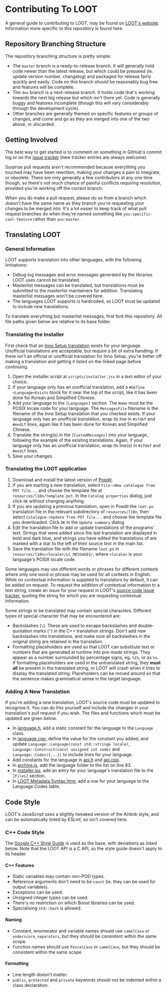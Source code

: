 Contributing To LOOT
====================

A general guide to contributing to LOOT, may be found on [LOOT's website](https://loot.github.io/docs/contributing/How-To-Contribute). Information more specific to this repository is found here.

## Repository Branching Structure

The repository branching structure is pretty simple:

* The `master` branch is a ready-to-release branch. It will generally hold code newer than the latest release, but which could be prepared (ie. update version number, changelog) and packaged for release fairly quickly and easily. Code on this branch *should* be reasonably bug free and features will be complete.
* The `dev` branch is a next-release branch. It holds code that's working towards the next big release but which isn't there yet. Code is generally buggy and features incomplete (though this will vary considerably through the development cycle).
* Other branches are generally themed on specific features or groups of changes, and come and go as they are merged into one of the two above, or discarded.

## Getting Involved

The best way to get started is to comment on something in GitHub's commit log or on the [issue tracker](https://github.com/loot/loot/issues) (new tracker entries are always welcome).

Surprise pull requests aren't recommended because everything you touched may have been rewritten, making your changes a pain to integrate, or obsolete. There are only generally a few contributors at any one time though, so there's not much chance of painful conflicts requiring resolution, provided you're working off the correct branch.

When you do make a pull request, please do so from a branch which doesn't have the same name as they branch you're requesting your changes to be merged into. It's a lot easier to keep track of what pull request branches do when they're named something like `you:specific-cool-feature` rather than `you:master`.

## Translating LOOT

### General Information

LOOT supports translation into other languages, with the following limitations:

* Debug log messages and error messages generated by the libraries LOOT uses cannot be translated.
* Masterlist messages can be translated, but translations must be submitted to the masterlist maintainers for addition. Translating masterlist messages won't be covered here.
* The languages LOOT supports is hardcoded, so LOOT must be updated to include new translations.

To translate everything but masterlist messages, first fork this repository. All file paths given below are relative to its base folder.

### Translating the Installer

First check that an [Inno Setup translation](http://www.jrsoftware.org/files/istrans/) exists for your language. Unofficial translations are acceptable, but require a bit of extra handling. If there isn't an official or unofficial translation for Inno Setup, you're better off making a translation and getting it listed on the linked page before continuing.

1. Open the installer script at `scripts/installer.iss` in a text editor of your choice.
2. If your language only has an unofficial translation, add a `#define <Language>Exists` block for it near the top of the script, like it has been done for Korean and Simplified Chinese.
3. Add your language to the `[Languages]` section. The `Name` must be the POSIX locale code for your language. The `MessagesFile` filename is the filename of the Inno Setup translation that you checked exists. If your language only has an unofficial translation, wrap its line in `#ifdef` and `#endif` lines, again like it has been done for Korean and Simplified Chinese.
4. Translate the string(s) in the `[CustomMessages]` into your language, following the example of the existing translations. Again, if your language only has an unofficial translation, wrap its line(s) in `#ifdef` and `#endif` lines.
5. Save your changes.

### Translating the LOOT application

1. Download and install the latest version of [Poedit](https://poedit.net/).
2. If you are starting a new translation, select `File->New catalogue from POT file...` and choose the template file at `resources/l10n/template.pot`. In the `Catalog properties` dialog, just click `OK` without changing anything.
3. If you are updating a previous translation, open in Poedit the `loot.po` translation file in the relevant subdirectory of `resources/l10n`, then select `Catalogue->Update from POT file...` and choose the template file you downloaded. Click `OK` in the `Update summary` dialog.
4. Edit the translation file to add or update translations of the programs' text. Strings that were added since the last translation are displayed in bold and dark blue, and strings you have edited the translations of are marked with a star to the left of their source text in the main list.
5. Save the translation file with the filename `loot.po` in `resources/l10n/<locale>/LC_MESSAGES/`, where `<locale>` is your language's POSIX locale code.

Some languages may use different words or phrases for different contexts where only one word or phrase may be used for all contexts in English. While no contextual information is supplied to translators by default, it can be added on request. To request the addition of contextual information to a text string, create an issue for your request in LOOT's [source code issue tracker](https://github.com/loot/loot/issues), quoting the string for which you are requesting contextual information.

Some strings to be translated may contain special characters. Different types of special character that may be encountered are:

* Backslashes (`\`). These are used to escape backslashes and double-quotation marks (`"`) in the C++ translation strings. Don't add new backslashes into translations, and make sure all backslashes in the original string are retained in the translation.
* Formatting placeholders are used so that LOOT can substitute text or numbers that are generated at runtime into pre-made strings. They appear as a number surrounded by percentage signs, eg. `%1%`, or as `%s`. If formatting placeholders are used in the untranslated string, they **must all** be present in the translated string, or LOOT will crash when it tries to display the translated string. Placeholders can be moved around so that the sentence makes grammatical sense in the target language.

### Adding A New Translation

If you're adding a new translation, LOOT's source code must be updated to recognise it. You can do this yourself and include the changes in your translation's pull request if you wish. The files and functions which must be updated are given below.

* In [language.h](src/backend/helpers/language.h), add a static constant for the language to the `Language` class.
* In [language.cpp](src/backend/helpers/language.cpp), define the value for the constant you added, and update `Language::Language(const std::string& locale)`, `Language::Construct(const unsigned int code)` and `Language::Codes({...})` to include lines for your language.
* Add constants for the language in [api.h](include/loot/api.h) and [api.cpp](src/api/api.cpp).
* In [archive.js](scripts/archive.js), add the language folder to the list on line 83.
* In [installer.iss](scripts/installer.iss), add an entry for your language's translation file to the `[Files]` section.
* In [LOOT Metadata Syntax.html](docs/LOOT%20Metadata%20Syntax.html), add a row for your language to the Language Codes table.

## Code Style

LOOT's JavaScript uses a slightly tweaked version of the Airbnb style, and can be automatically linted by ESLint, so isn't covered here.

### C++ Code Style

The [Google C++ Style Guide](https://google.github.io/styleguide/cppguide.html) is used as the base, with deviations as listed below. Note that the LOOT API is a C API, so the style guide doesn't apply to its header.

#### C++ Features

* Static variables may contain non-POD types.
* Reference arguments don't need to be `const` (ie. they can be used for output variables).
* Exceptions can be used.
* Unsigned integer types can be used.
* There's no restriction on which Boost libraries can be used.
* Specialising `std::hash` is allowed.

#### Naming

* Constant, enumerator and variable names should use `camelCase` or `underscore_separators`, but they should be consistent within the same scope.
* Function names should use `PascalCase` or `camelCase`, but they should be consistent within the same scope.

#### Formatting

* Line length doesn't matter.
* `public`, `protected` and `private` keywords should not be indented within a class declaration.

